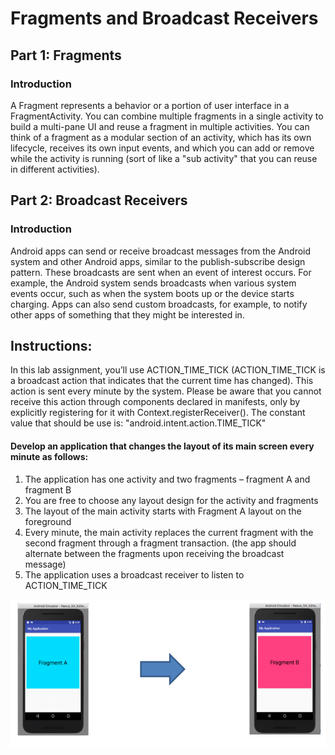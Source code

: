 # Fragments and Broadcast Receivers

## Part 1: Fragments
### Introduction
A Fragment represents a behavior or a portion of user interface in a FragmentActivity. You can combine multiple fragments in a single activity to build a multi-pane UI and reuse a fragment in multiple activities. You can think of a fragment as a modular section of an activity, which has its own lifecycle, receives its own input events, and which you can add or remove while the activity is running (sort of like a "sub activity" that you can reuse in different activities).

## Part 2: Broadcast Receivers
### Introduction
Android apps can send or receive broadcast messages from the Android system and other Android apps, similar to the publish-subscribe design pattern. These broadcasts are sent when an event of interest occurs. For example, the Android system sends broadcasts when various system events occur, such as when the system boots up or the device starts charging. Apps can also send custom broadcasts, for example, to notify other apps of something that they might be interested in.

## Instructions:
In this lab assignment, you’ll use ACTION_TIME_TICK (ACTION_TIME_TICK is a broadcast action that indicates that the current time has changed). This action is sent every minute by the system. Please be aware that you cannot receive this action through components declared in manifests, only by explicitly registering for it with Context.registerReceiver(). The constant value that should be use is: "android.intent.action.TIME_TICK"

#### Develop an application that changes the layout of its main screen every minute as follows:
1. The application has one activity and two fragments – fragment A and fragment B
2. You are free to choose any layout design for the activity and fragments
3. The layout of the main activity starts with Fragment A layout on the foreground
4. Every minute, the main activity replaces the current fragment with the second fragment through a fragment transaction. (the app should alternate between the fragments upon receiving the broadcast message)
5. The application uses a broadcast receiver to listen to ACTION_TIME_TICK

![](1.PNG)